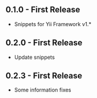 ## 0.1.0 - First Release
* Snippets for Yii Framework v1.*

## 0.2.0 - First Release
* Update snippets

## 0.2.3 - First Release
* Some information fixes
